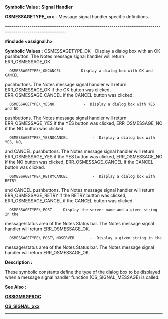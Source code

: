 




<!--
 /\* Font Definitions \*/
 @font-face
 {font-family:"Tms Rmn";
 panose-1:2 2 6 3 4 5 5 2 3 4;}
@font-face
 {font-family:Helv;
 panose-1:2 11 6 4 2 2 2 3 2 4;}
@font-face
 {font-family:"Cambria Math";
 panose-1:2 4 5 3 5 4 6 3 2 4;}
 /\* Style Definitions \*/
 p.MsoNormal, li.MsoNormal, div.MsoNormal
 {margin-top:0cm;
 margin-right:0cm;
 margin-bottom:8.0pt;
 margin-left:0cm;
 line-height:107%;
 font-size:11.0pt;
 font-family:"Calibri",sans-serif;}
.MsoChpDefault
 {font-size:11.0pt;}
.MsoPapDefault
 {margin-bottom:8.0pt;
 line-height:107%;}
 /\* Page Definitions \*/
 @page WordSection1
 {size:612.0pt 792.0pt;
 margin:72.0pt 72.0pt 72.0pt 72.0pt;}
div.WordSection1
 {page:WordSection1;}
-->




 


**Symbolic Value : Signal Handler**



**OSMESSAGETYPE\_xxx** **-** Message
signal handler specific definitions.


**----------------------------------------------------------------------------------------------------------**



**#include <ossignal.h>**


 **Symbolic Values :**      OSMESSAGETYPE\_OK       -  Display a dialog box with an OK
pushbutton. The Notes message signal handler will return ERR\_OSMESSAGE\_OK.  

  

      OSMESSAGETYPE\_OKCANCEL      -  Display a dialog box with OK and CANCEL
pushbuttons. The Notes message signal handler will return ERR\_OSMESSAGE\_OK if
the OK button was clicked, ERR\_OSMESSAGE\_CANCEL if the CANCEL button was
clicked.  

  

      OSMESSAGETYPE\_YESNO             -  Display a dialog box with YES and NO
pushbuttons. The Notes message signal handler will return ERR\_OSMESSAGE\_YES if
the YES button was clicked, ERR\_OSMESSAGE\_NO if the NO button was clicked.  

  

      OSMESSAGETYPE\_YESNOCANCEL           -  Display a dialog box with YES, NO,
and CANCEL pushbuttons. The Notes message signal handler will return
ERR\_OSMESSAGE\_YES if the YES button was clicked, ERR\_OSMESSAGE\_NO if the NO
button was clicked, ERR\_OSMESSAGE\_CANCEL if the CANCEL button was clicked.  

  

      OSMESSAGETYPE\_RETRYCANCEL           -  Display a dialog box with RETRY
and CANCEL pushbuttons. The Notes message signal handler will return
ERR\_OSMESSAGE\_RETRY if the RETRY button was clicked, ERR\_OSMESSAGE\_CANCEL if
the CANCEL button was clicked.  

  

      OSMESSAGETYPE\_POST  -  Display the server name and a given string in the
message/status area of the Notes Status bar. The Notes message signal handler
will return ERR\_OSMESSAGE\_OK.  

  

      OSMESSAGETYPE\_POST\_NOSERVER       -  Display a given string in the
message/status area of the Notes Status bar. The Notes message signal handler
will return ERR\_OSMESSAGE\_OK.  

  




**Description :**



These
symbolic constants define the type of the dialog box to be displayed when a
message signal handler function (OS\_SIGNAL\_MESSAGE) is called.


 **See Also :**


**[OSSIGMSGPROC](OSSIGMSGPROC.md)**


**[OS\_SIGNAL\_xxx](OS_SIGNAL_xxx.md)**



----------------------------------------------------------------------------------------------------------


 






